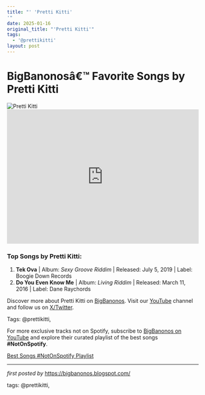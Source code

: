 ```yaml
---
title: "' 'Pretti Kitti'
'"
date: 2025-01-16
original_title: "'Pretti Kitti'"
tags:
  - '@prettikitti'
layout: post
---
```

<!-- Title of the Post -->
<h1>BigBanonosâ€™ Favorite Songs by Pretti Kitti</h1> <!-- Featured Image -->
<div> <img src="https://i.scdn.co/image/ab6761610000e5eb0f09d5c358d5582079e6ad63" alt="Pretti Kitti">
</div> <!-- Spotify Embed -->
<div> <iframe src="https://open.spotify.com/embed/playlist/4qzUQ8JQj5DZRpOIVPLah3?utm_source=generator" width="100%" height="352" frameBorder="0" allowfullscreen="" allow="autoplay; clipboard-write; encrypted-media; fullscreen; picture-in-picture" loading="lazy"></iframe>
</div> <!-- Song Information -->
<h3>Top Songs by Pretti Kitti:</h3>
<ol> <li><strong>Tek Ova</strong> | Album: <em>Sexy Groove Riddim</em> | Released: July 5, 2019 | Label: Boogie Down Records</li> <li><strong>Do You Even Know Me</strong> | Album: <em>Living Riddim</em> | Released: March 11, 2016 | Label: Dane Raychords</li>
</ol> <!-- Footer Links -->
<div > <p>Discover more about Pretti Kitti on <a href="https://bigbanonos.blogspot.com/" target="_blank">BigBanonos</a>. Visit our <a href="https://www.youtube.com/@BigBanonos" target="_blank">YouTube</a> channel and follow us on <a href="https://x.com/bigbanonos" target="_blank">X/Twitter</a>.</p>
</div> <!-- Tags -->
<p >Tags: @prettikitti,</p>


<!--Subscribe and Playlist Links-->
<div>
    <p>For more exclusive tracks not on Spotify, subscribe to <a href="https://www.youtube.com/@BigBanonos" target="_blank">BigBanonos on YouTube</a> and explore their curated playlist of the best songs <strong>#NotOnSpotify</strong>.</p>
    <p><a href="https://www.youtube.com/playlist?list=PLtuNtuTatqI0kFahUCbtbfenC_ET5O_tr" target="_blank">Best Songs #NotOnSpotify Playlist<br /></a></p></div>

<hr />

<p><em>first posted by</em> <a href="https://bigbanonos.blogspot.com/" rel="noopener" target="_new">https://bigbanonos.blogspot.com/</a></p>

<p>tags: @prettikitti,</p>
